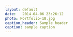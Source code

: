 ```yaml
---
layout: default
date:   2014-04-06 23:26:12
photo: Portfolio-18.jpg
caption_header: Sample header
caption: sample caption
---
```

